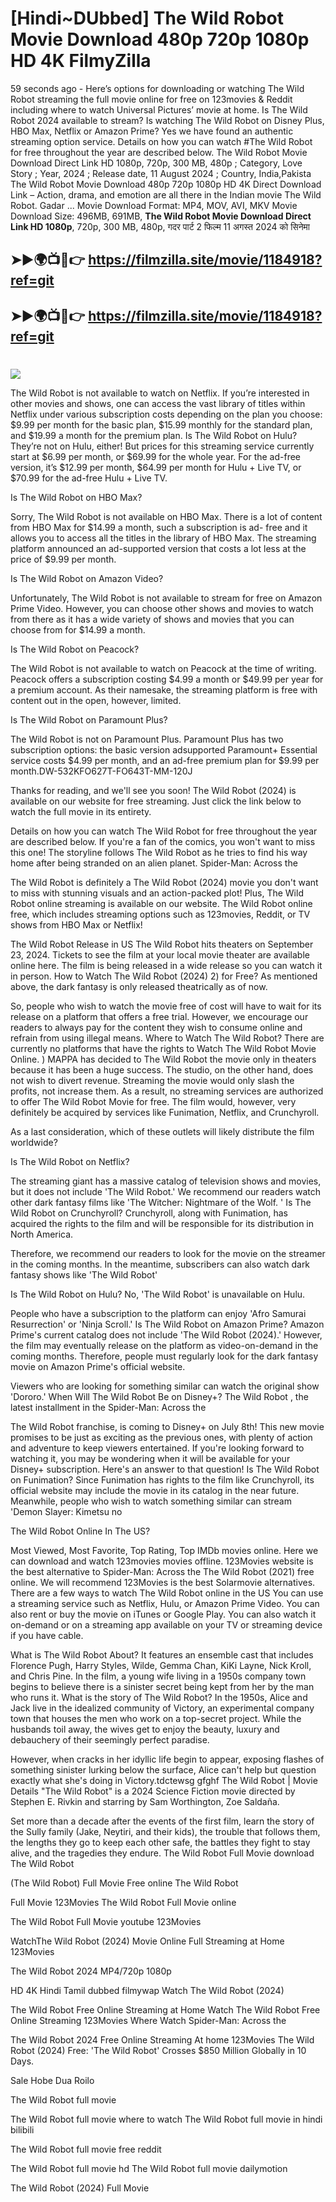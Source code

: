 # [Hindi~DUbbed] The Wild Robot Movie Download 480p 720p 1080p HD 4K FilmyZilla


59 seconds ago - Here’s options for downloading or watching The Wild Robot streaming the full movie online for free on 123movies & Reddit including where to watch Universal Pictures’ movie at home. Is The Wild Robot 2024 available to stream? Is watching The Wild Robot on Disney Plus, HBO Max, Netflix or Amazon Prime? Yes we have found an authentic streaming option service. Details on how you can watch #The Wild Robot for free throughout the year are described below. The Wild Robot Movie Download Direct Link HD 1080p, 720p, 300 MB, 480p ; Category, Love Story ; Year, 2024 ; Release date, 11 August 2024 ; Country, India,Pakista The Wild Robot Movie Download 480p 720p 1080p HD 4K Direct Download Link – Action, drama, and emotion are all there in the Indian movie The Wild Robot. Gadar ...
Movie Download Format: MP4, MOV, AVI, MKV
Movie Download Size: 496MB, 691MB, **The Wild Robot Movie Download Direct Link HD 1080p**, 720p, 300 MB, 480p, गदर पार्ट 2 फिल्म 11 अगस्त 2024 को सिनेमा

## ➤►🌍📺📱👉   https://filmzilla.site/movie/1184918?ref=git

## ➤►🌍📺📱👉   https://filmzilla.site/movie/1184918?ref=git

#

<img src="https://image.tmdb.org/t/p/w780//62zw627mH74rng9zc4tFfaR54KW.jpg" />

The Wild Robot is not available to watch on Netflix. If you’re interested in other movies and shows, one can access the vast library of titles within Netflix under various subscription costs depending on the plan you choose: $9.99 per month for the basic plan, $15.99 monthly for the standard plan, and $19.99 a month for the premium plan. Is The Wild Robot on Hulu? They’re not on Hulu, either! But prices for this streaming service currently start at $6.99 per month, or $69.99 for the whole year. For the ad-free version, it’s $12.99 per month, $64.99 per month for Hulu + Live TV, or $70.99 for the ad-free Hulu + Live TV.

Is The Wild Robot on HBO Max?

Sorry, The Wild Robot is not available on HBO Max. There is a lot of content from HBO Max for $14.99 a month, such a subscription is ad- free and it allows you to access all the titles in the library of HBO Max. The streaming platform announced an ad-supported version that costs a lot less at the price of $9.99 per month.

Is The Wild Robot on Amazon Video?

Unfortunately, The Wild Robot is not available to stream for free on Amazon Prime Video. However, you can choose other shows and movies to watch from there as it has a wide variety of shows and movies that you can choose from for $14.99 a month.

Is The Wild Robot on Peacock?

The Wild Robot is not available to watch on Peacock at the time of writing. Peacock offers a subscription costing $4.99 a month or $49.99 per year for a premium account. As their namesake, the streaming platform is free with content out in the open, however, limited.

Is The Wild Robot on Paramount Plus?

The Wild Robot is not on Paramount Plus. Paramount Plus has two subscription options: the basic version adsupported Paramount+ Essential service costs $4.99 per month, and an ad-free premium plan for $9.99 per month.DW-532KFO627T-FO643T-MM-120J

Thanks for reading, and we'll see you soon! The Wild Robot (2024) is available on our website for free streaming. Just click the link below to watch the full movie in its entirety.

Details on how you can watch The Wild Robot for free throughout the year are described below. If you're a fan of the comics, you won't want to miss this one! The storyline follows The Wild Robot as he tries to find his way home after being stranded on an alien planet. Spider-Man: Across the

The Wild Robot is definitely a The Wild Robot (2024) movie you don't want to miss with stunning visuals and an action-packed plot! Plus, The Wild Robot online streaming is available on our website. The Wild Robot online free, which includes streaming options such as 123movies, Reddit, or TV shows from HBO Max or Netflix!

The Wild Robot Release in US The Wild Robot hits theaters on September 23, 2024. Tickets to see the film at your local movie theater are available online here. The film is being released in a wide release so you can watch it in person. How to Watch The Wild Robot (2024) 2) for Free? As mentioned above, the dark fantasy is only released theatrically as of now.

So, people who wish to watch the movie free of cost will have to wait for its release on a platform that offers a free trial. However, we encourage our readers to always pay for the content they wish to consume online and refrain from using illegal means. Where to Watch The Wild Robot? There are currently no platforms that have the rights to Watch The Wild Robot Movie Online. ) MAPPA has decided to The Wild Robot the movie only in theaters because it has been a huge success. The studio, on the other hand, does not wish to divert revenue. Streaming the movie would only slash the profits, not increase them. As a result, no streaming services are authorized to offer The Wild Robot Movie for free. The film would, however, very definitely be acquired by services like Funimation, Netflix, and Crunchyroll.

As a last consideration, which of these outlets will likely distribute the film worldwide?

Is The Wild Robot on Netflix?

The streaming giant has a massive catalog of television shows and movies, but it does not include 'The Wild Robot.' We recommend our readers watch other dark fantasy films like 'The Witcher: Nightmare of the Wolf. ' Is The Wild Robot on Crunchyroll? Crunchyroll, along with Funimation, has acquired the rights to the film and will be responsible for its distribution in North America.

Therefore, we recommend our readers to look for the movie on the streamer in the coming months. In the meantime, subscribers can also watch dark fantasy shows like 'The Wild Robot'

Is The Wild Robot on Hulu? No, 'The Wild Robot' is unavailable on Hulu.

People who have a subscription to the platform can enjoy 'Afro Samurai Resurrection' or 'Ninja Scroll.' Is The Wild Robot on Amazon Prime? Amazon Prime's current catalog does not include 'The Wild Robot (2024).' However, the film may eventually release on the platform as video-on-demand in the coming months. Therefore, people must regularly look for the dark fantasy movie on Amazon Prime's official website.

Viewers who are looking for something similar can watch the original show 'Dororo.' When Will The Wild Robot Be on Disney+? The Wild Robot , the latest installment in the Spider-Man: Across the

The Wild Robot franchise, is coming to Disney+ on July 8th! This new movie promises to be just as exciting as the previous ones, with plenty of action and adventure to keep viewers entertained. If you're looking forward to watching it, you may be wondering when it will be available for your Disney+ subscription. Here's an answer to that question! Is The Wild Robot on Funimation? Since Funimation has rights to the film like Crunchyroll, its official website may include the movie in its catalog in the near future. Meanwhile, people who wish to watch something similar can stream 'Demon Slayer: Kimetsu no

The Wild Robot Online In The US?

Most Viewed, Most Favorite, Top Rating, Top IMDb movies online. Here we can download and watch 123movies movies offline. 123Movies website is the best alternative to Spider-Man: Across the The Wild Robot (2021) free online. We will recommend 123Movies is the best Solarmovie alternatives. There are a few ways to watch The Wild Robot online in the US You can use a streaming service such as Netflix, Hulu, or Amazon Prime Video. You can also rent or buy the movie on iTunes or Google Play. You can also watch it on-demand or on a streaming app available on your TV or streaming device if you have cable.

What is The Wild Robot About? It features an ensemble cast that includes Florence Pugh, Harry Styles, Wilde, Gemma Chan, KiKi Layne, Nick Kroll, and Chris Pine. In the film, a young wife living in a 1950s company town begins to believe there is a sinister secret being kept from her by the man who runs it. What is the story of The Wild Robot? In the 1950s, Alice and Jack live in the idealized community of Victory, an experimental company town that houses the men who work on a top-secret project. While the husbands toil away, the wives get to enjoy the beauty, luxury and debauchery of their seemingly perfect paradise.

However, when cracks in her idyllic life begin to appear, exposing flashes of something sinister lurking below the surface, Alice can't help but question exactly what she's doing in Victory.tdctewsg gfghf The Wild Robot | Movie Details "The Wild Robot" is a 2024 Science Fiction movie directed by Stephen E. Rivkin and starring by Sam Worthington, Zoe Saldaña.

Set more than a decade after the events of the first film, learn the story of the Sully family (Jake, Neytiri, and their kids), the trouble that follows them, the lengths they go to keep each other safe, the battles they fight to stay alive, and the tragedies they endure. The Wild Robot Full Movie download The Wild Robot

(The Wild Robot) Full Movie Free online The Wild Robot

Full Movie 123Movies The Wild Robot Full Movie online

The Wild Robot Full Movie youtube 123Movies

WatchThe Wild Robot (2024) Movie Online Full Streaming at Home 123Movies

The Wild Robot 2024 MP4/720p 1080p

HD 4K Hindi Tamil dubbed filmywap Watch The Wild Robot (2024)

The Wild Robot Free Online Streaming at Home Watch The Wild Robot Free Online Streaming 123Movies Where Watch Spider-Man: Across the

The Wild Robot 2024 Free Online Streaming At home 123Movies The Wild Robot (2024) Free: 'The Wild Robot' Crosses $850 Million Globally in 10 Days.

Sale Hobe Dua Roilo

The Wild Robot full movie

The Wild Robot full movie where to watch The Wild Robot full movie in hindi bilibili

The Wild Robot full movie free reddit

The Wild Robot full movie hd The Wild Robot full movie dailymotion

The Wild Robot (2024) Full Movie